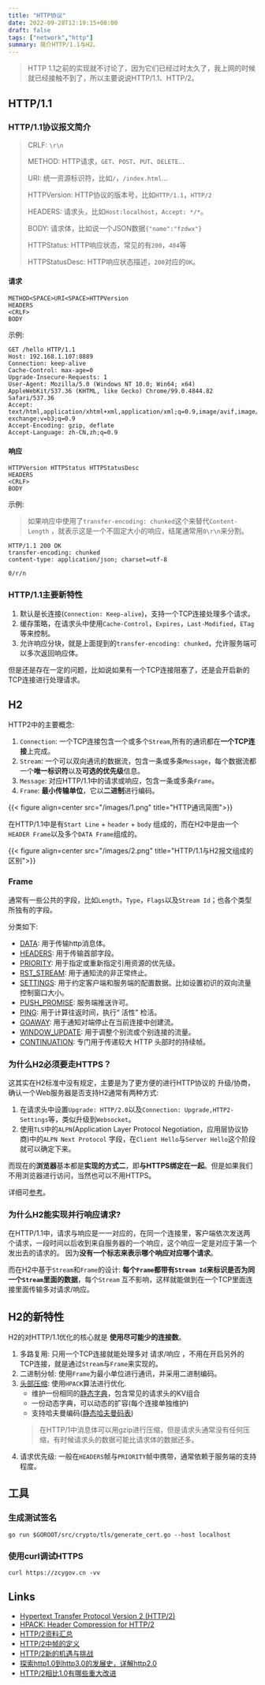 ```yaml
---
title: "HTTP协议"
date: 2022-09-28T12:19:15+08:00
draft: false
tags: ["network","http"]
summary: 简介HTTP/1.1与H2。
---
```


> HTTP 1.1之前的实现就不讨论了，因为它们已经过时太久了，我上网的时候就已经接触不到了，所以主要说说HTTP/1.1、HTTP/2。

## HTTP/1.1

### HTTP/1.1协议报文简介

> CRLF: `\r\n`
>
> METHOD: HTTP请求，`GET`、`POST`、`PUT`、`DELETE`...
>
> URI: 统一资源标识符，比如`/`，`/index.html`...
>
> HTTPVersion: HTTP协议的版本号，比如`HTTP/1.1`，`HTTP/2`
>
> HEADERS: 请求头，比如`Host:localhost`，`Accept: */*`。
>
> BODY: 请求体，比如说一个JSON数据`{"name":"fzdwx"}`
>
> HTTPStatus: HTTP响应状态，常见的有`200`，`404`等
>
> HTTPStatusDesc: HTTP响应状态描述，`200`对应的`OK`。

#### 请求

```text
METHOD<SPACE>URI<SPACE>HTTPVersion
HEADERS
<CRLF>
BODY
```

示例:

```http
GET /hello HTTP/1.1
Host: 192.168.1.107:8889
Connection: keep-alive
Cache-Control: max-age=0
Upgrade-Insecure-Requests: 1
User-Agent: Mozilla/5.0 (Windows NT 10.0; Win64; x64) AppleWebKit/537.36 (KHTML, like Gecko) Chrome/99.0.4844.82 Safari/537.36
Accept: text/html,application/xhtml+xml,application/xml;q=0.9,image/avif,image/webp,image/apng,*/*;q=0.8,application/signed-exchange;v=b3;q=0.9
Accept-Encoding: gzip, deflate
Accept-Language: zh-CN,zh;q=0.9
```

#### 响应

```text
HTTPVersion HTTPStatus HTTPStatusDesc
HEADERS
<CRLF>
BODY
```

示例:

> 如果响应中使用了`transfer-encoding: chunked`这个来替代`Content-Length`
> ，就表示这是一个不固定大小的响应，结尾通常用`0\r\n`来分割。

```http
HTTP/1.1 200 OK
transfer-encoding: chunked
content-type: application/json; charset=utf-8

0/r/n
```

### HTTP/1.1主要新特性

1. 默认是长连接(`Connection: Keep-alive`)，支持一个TCP连接处理多个请求。
2. 缓存策略，在请求头中使用`Cache-Control`，`Expires`，`Last-Modified`，`ETag`等来控制。
3. 允许响应分块，就是上面提到的`transfer-encoding: chunked`，允许服务端可以多次返回响应体。

但是还是存在一定的问题，比如说如果有一个TCP连接阻塞了，还是会开启新的TCP连接进行处理请求。

## H2

HTTP2中的主要概念:

1. `Connection`: 一个TCP连接包含一个或多个`Stream`,所有的通讯都在**一个TCP连接**上完成。
2. `Stream`: 一个可以双向通讯的数据流，包含一条或多条`Message`，每个数据流都一个**唯一标识符**以及**可选的优先级**信息。
3. `Message`: 对应HTTP/1.1中的请求或响应，包含一条或多条`Frame`。
4. `Frame`: **最小传输单位**，它以**二进制**进行编码。

{{< figure align=center src="/images/1.png" title="HTTP通讯简图">}}

在HTTP/1.1中是有`Start Line` + `header` + `body` 组成的，而在H2中是由一个`HEADER Frame`以及多个`DATA Frame`组成的。

{{< figure align=center src="/images/2.png" title="HTTP/1.1与H2报文组成的区别">}}

### Frame

通常有一些公共的字段，比如`Length`，`Type`，`Flags`以及`Stream Id`；也各个类型所独有的字段。

分类如下:

- [DATA](https://halfrost.com/http2-http-frames-definitions/#toc-0): 用于传输http消息体。
- [HEADERS](https://halfrost.com/http2-http-frames-definitions/#toc-1): 用于传输首部字段。
- [PRIORITY](https://halfrost.com/http2-http-frames-definitions/#toc-2): 用于指定或重新指定引用资源的优先级。
- [RST_STREAM](https://halfrost.com/http2-http-frames-definitions/#toc-3): 用于通知流的非正常终止。
- [SETTINGS](https://halfrost.com/http2-http-frames-definitions/#toc-4): 用于约定客户端和服务端的配置数据。比如设置初识的双向流量控制窗口大小。
- [PUSH_PROMISE](https://halfrost.com/http2-http-frames-definitions/#toc-9): 服务端推送许可。
- [PING](https://halfrost.com/http2-http-frames-definitions/#toc-10): 用于计算往返时间，执行“ 活性” 检活。
- [GOAWAY](https://halfrost.com/http2-http-frames-definitions/#toc-11): 用于通知对端停止在当前连接中创建流。
- [WINDOW_UPDATE](https://halfrost.com/http2-http-frames-definitions/#toc-12): 用于调整个别流或个别连接的流量。
- [CONTINUATION](https://halfrost.com/http2-http-frames-definitions/#toc-17): 专门用于传递较大 HTTP 头部时的持续帧。

### 为什么H2必须要走HTTPS？

这其实在H2标准中没有规定，主要是为了更方便的进行HTTP协议的 升级/协商，确认一个Web服务器是否支持H2通常有两种方式:

1. 在请求头中设置`Upgrade: HTTP/2.0`以及`Connection: Upgrade,HTTP2-Settings`等，类似升级到`Websocket`。
2. 使用`TLS`中的`ALPN`(Application Layer Protocol Negotiation，应用层协议协商)中的`ALPN Next Protocol`
   字段，在`Client Hello`与`Server Hello`这个阶段就可以确定下来。

而现在的**浏览器**基本都是**实现的方式二**，即**与HTTPS绑定在一起**。但是如果我们不用浏览器进行访问，当然也可以不用HTTPS。

详细可[参考](https://imququ.com/post/protocol-negotiation-in-http2.html)。

### 为什么H2能实现并行响应请求?

在HTTP/1.1中，请求与响应是一一对应的，在同一个连接里，客户端依次发送两个请求，一段时间以后收到来自服务器的一个响应，这个响应一定是对应于第一个发出去的请求的。
因为**没有一个标志来表示哪个响应对应哪个请求**。

而在H2中基于`Stream`和`Frame`的设计: **每个`Frame`都带有`Stream Id`来标识是否为同一个`Stream`里面的数据**，每个`Stream`
互不影响，这样就能做到在一个TCP里面连接里面传输多对请求/响应。

## H2的新特性

H2的对HTTP/1.1优化的核心就是 **使用尽可能少的连接数**。

1. 多路复用: 只用一个TCP连接就能处理多对 请求/响应 ，不用在开启另外的TCP连接，就是通过`Stream`与`Frame`来实现的。
2. 二进制分帧: 使用`Frame`为最小单位进行通讯，并采用二进制编码。
3. [头部压缩](https://juejin.cn/post/7133238781452222472): 使用`HPACK`算法进行优化.
    - 维护一份相同的[静态字典](https://httpwg.org/specs/rfc7541.html#static.table.definition)，包含常见的请求头的KV组合
    - 一份动态字典，可以动态的扩容(每个连接单独维护)
    - 支持哈夫曼编码([静态哈夫曼码表](https://httpwg.org/specs/rfc7541.html#huffman.code))
   > 在HTTP/1中消息体可以用gzip进行压缩，但是请求头通常没有任何压缩，有时候请求头的数据可能比请求体的数据还多。
4. 请求优先级: 一般在`HEADERS`帧与`PRIORITY`帧中携带，通常依赖于服务端的支持程度。

## 工具

### 生成测试签名

```shell
go run $GOROOT/src/crypto/tls/generate_cert.go --host localhost
```

### 使用curl调试HTTPS

```shell
curl https://zcygov.cn -vv
```

## Links

- [Hypertext Transfer Protocol Version 2 (HTTP/2)](https://httpwg.org/specs/rfc7540.html)
- [HPACK: Header Compression for HTTP/2](https://httpwg.org/specs/rfc7541.html)
- [HTTP/2资料汇总](https://imququ.com/post/http2-resource.html)
- [HTTP/2中帧的定义](https://halfrost.com/http2-http-frames-definitions/)
- [HTTP/2新的机遇与挑战](https://www.dropbox.com/s/4duv6cqrhud4qzw/HTTP2%EF%BC%9A%E6%96%B0%E7%9A%84%E6%9C%BA%E9%81%87%E4%B8%8E%E6%8C%91%E6%88%98.pdf?dl=0)
- [探索http1.0到http3.0的发展史，详解http2.0](https://zhuanlan.zhihu.com/p/566351358)
- [HTTP/2相比1.0有哪些重大改进](https://www.zhihu.com/question/34074946/answer/2264788574)